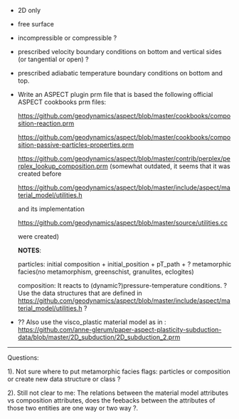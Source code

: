 - 2D only
- free surface
- incompressible or compressible ?
- prescribed velocity boundary conditions on bottom and vertical sides (or tangential or open) ?
- prescribed adiabatic temperature boundary conditions on bottom and top.
  
- Write an ASPECT plugin prm file that is based the following official ASPECT cookbooks prm files: 

   https://github.com/geodynamics/aspect/blob/master/cookbooks/composition-reaction.prm

   https://github.com/geodynamics/aspect/blob/master/cookbooks/composition-passive-particles-properties.prm

   https://github.com/geodynamics/aspect/blob/master/contrib/perplex/perplex_lookup_composition.prm
   (somewhat outdated, it seems that it was created before

    https://github.com/geodynamics/aspect/blob/master/include/aspect/material_model/utilities.h

    and its implementation

    https://github.com/geodynamics/aspect/blob/master/source/utilities.cc

    were created)

   __NOTES__: 

     particles: initial composition + initial_position + pT_path + 
                ? metamorphic facies(no metamorphism, greenschist, granulites, eclogites)

    composition: It reacts to (dynamic?)pressure-temperature conditions.
                 ? Use the data structures that are defined in 
                 https://github.com/geodynamics/aspect/blob/master/include/aspect/material_model/utilities.h ?   
 
- ?? Also use the visco_plastic material model as in :
  https://github.com/anne-glerum/paper-aspect-plasticity-subduction-data/blob/master/2D_subduction/2D_subduction_2.prm
 

------------------------------------------------------------------
Questions: 

  1). Not sure where to put metamorphic facies flags: particles or composition or create new data structure or class ?

  2). Still not clear to me: The relations between the material model attributes vs composition attributes, does the
      feebacks between the attributes of those two entities are one way or two way ?.

